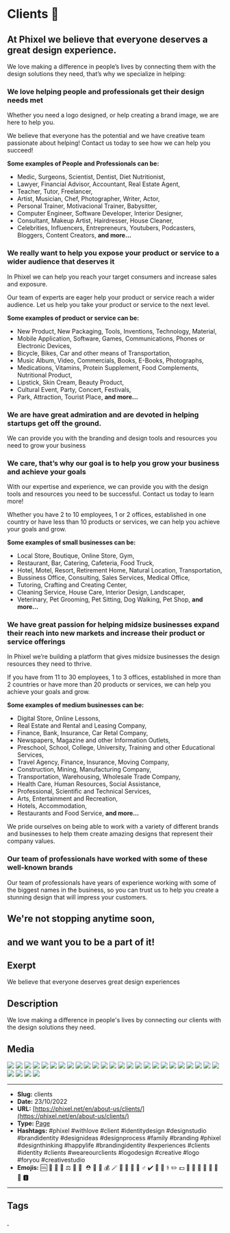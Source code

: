 # Clients 🤝
## At Phixel we believe that everyone deserves a great design experience.

We love making a difference in people’s lives by connecting them with the design solutions they need, that’s why we specialize in helping:

### We love helping people and professionals get their design needs met

Whether you need a logo designed, or help creating a brand image, we are here to help you.

We believe that everyone has the potential and we have creative team passionate about helping! Contact us today to see how we can help you succeed!

**Some examples of People and Professionals can be:**

- Medic, Surgeons, Scientist, Dentist, Diet Nutritionist,
- Lawyer, Financial Advisor, Accountant, Real Estate Agent,
- Teacher, Tutor, Freelancer,
- Artist, Musician, Chef, Photographer, Writer, Actor,
- Personal Trainer, Motivacional Trainer, Babysitter,
- Computer Engineer, Software Developer, Interior Designer,
- Consultant, Makeup Artist, Hairdresser, House Cleaner,
- Celebrities, Influencers, Entrepreneurs, Youtubers, Podcasters, Bloggers, Content Creators,
**and more…**

### We really want to help you expose your product or service to a wider audience that deserves it

In Phixel we can help you reach your target consumers and increase sales and exposure.

Our team of experts are eager help your product or service reach a wider audience. Let us help you take your product or service to the next level.

**Some examples of product or service can be:**

- New Product, New Packaging, Tools, Inventions, Technology, Material,
- Mobile Application, Software, Games, Communications, Phones or Electronic Devices,
- Bicycle, Bikes, Car and other means of Transportation,
- Music Album, Video, Commercials, Books, E-Books, Photographs,
- Medications, Vitamins, Protein Supplement, Food Complements, Nutritional Product,
- Lipstick, Skin Cream, Beauty Product,
- Cultural Event, Party, Concert, Festivals,
- Park, Attraction, Tourist Place,
**and more…**

### We are have great admiration and are devoted in helping startups get off the ground.

We can provide you with the branding and design tools and resources you need to grow your business

### We care, that’s why our goal is to help you grow your business and achieve your goals

With our expertise and experience, we can provide you with the design tools and resources you need to be successful. Contact us today to learn more!

Whether you have 2 to 10 employees, 1 or 2 offices, established in one country or have less than 10 products or services, we can help you achieve your goals and grow.

**Some examples of small businesses can be:**

- Local Store, Boutique, Online Store, Gym,
- Restaurant, Bar, Catering, Cafeteria, Food Truck,
- Hotel, Motel, Resort, Retirement Home, Natural Location, Transportation,
- Bussiness Office, Consulting, Sales Services, Medical Office,
- Tutoring, Crafting and Creating Center,
- Cleaning Service, House Care, Interior Design, Landscaper,
- Veterinary, Pet Grooming, Pet Sitting, Dog Walking, Pet Shop,
**and more…**

### We have great passion for helping midsize businesses expand their reach into new markets and increase their product or service offerings

In Phixel we’re building a platform that gives midsize businesses the design resources they need to thrive.

If you have from 11 to 30 employees, 1 to 3 offices, established in more than 2 countries or have more than 20 products or services, we can help you achieve your goals and grow.

**Some examples of medium businesses can be:**

- Digital Store, Online Lessons,
- Real Estate and Rental and Leasing Company,
- Finance, Bank, Insurance, Car Retal Company,
- Newspapers, Magazine and other Information Outlets,
- Preschool, School, College, University, Training and other Educational Services,
- Travel Agency, Finance, Insurance, Moving Company,
- Construction, Mining, Manufacturing Company,
- Transportation, Warehousing, Wholesale Trade Company,
- Health Care, Human Resources, Social Assistance,
- Professional, Scientific and Technical Services,
- Arts, Entertainment and Recreation,
- Hotels, Accommodation,
- Restaurants and Food Service,
**and more…**

We pride ourselves on being able to work with a variety of different brands and businesses to help them create amazing designs that represent their company values.

### Our team of professionals have worked with some of these well-known brands

Our team of professionals have years of experience working with some of the biggest names in the business, so you can trust us to help you create a stunning design that will impress your customers.

## We're not stopping anytime soon,
and we want you to be a part of it!
------------
## Exerpt
We believe that everyone deserves great design experiences
## Description
We love making a difference in people's lives by connecting our clients with the design solutions they need.
## Media
<img src="media/8c598419/clients.jpg">
<img src="media/1360176e/logo-alpina.png">
<img src="media/e6bece89/logo-argos.png">
<img src="media/2292c83a/logo-bancoldex.png">
<img src="media/dbefaf19/logo-bancolombia.png">
<img src="media/8c8b80cd/logo-bavaria.png">
<img src="media/e5c57a92/logo-berlinas.png">
<img src="media/70b32a8b/logo-caf.png">
<img src="media/c2f6c658/logo-camara-de-comercio-bogota.png">
<img src="media/911e4d17/logo-citroen.png">
<img src="media/8f1af804/logo-creamhelado.png">
<img src="media/86212a9b/logo-davivienda.png">
<img src="media/b97fe9d9/logo-delipavo.png">
<img src="media/c9bf0180/logo-dove.png">
<img src="media/ebd34fad/logo-drummond.png">
<img src="media/0048326e/logo-ecopetrol.png">
<img src="media/1afcef6f/logo-huggies.png">
<img src="media/55f91758/logo-hyundai.png">
<img src="media/097bb643/logo-isa.png">
<img src="media/16e6be50/logo-lafayette.png">
<img src="media/b3090de9/logo-movistar.png">
<img src="media/5e41435a/logo-nestle.png">
<img src="media/c7e6d27b/logo-renault.png">
<img src="media/066309fe/logo-seguros-bolivar.png">
<img src="media/06b475ed/logo-soho.png">
<img src="media/56f5e547/logo-telefonica.png">
<img src="media/25d2f522/logo-tigo.png">
<img src="media/ca230824/logo-une.png">
<img src="media/db0db306/logo-xbox.png">

------------
- **Slug:** clients
- **Date:** 23/10/2022
- **URL:** [https://phixel.net/en/about-us/clients/](https://phixel.net/en/about-us/clients/)
- **Type:** [Page](#page)
- **Hashtags:** #phixel #withlove #client #identitydesign #designstudio #brandidentity #designideas #designprocess #family #branding #phixel #designthinking #happylife #brandingidentity #experiences #clients #identity #clients #weareourclients #logodesign #creative #logo #foryou #creativestudio
- **Emojis:** 🆒 🔬 👨 🏻 ⚖️ 🏫 👧 ️️ ⛑️ 🏾 🚒 💰 🪄 🧑 ‍✈ 🚀 🧔 ‍♂ ✔️ 🎨 👩 ⚕️ ✏️ 💵 🤝 💼 💊 🤵 🌾 🍳 🎉 🅸

------------
## Tags
[ ](# )
